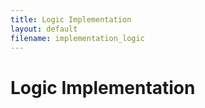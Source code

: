 ```yaml
---
title: Logic Implementation
layout: default
filename: implementation_logic
--- 
```

# Logic Implementation
